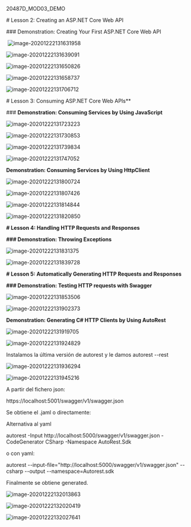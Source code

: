  

 

 

20487D_MOD03_DEMO

 

\# Lesson 2: Creating an ASP.NET Core Web API

 

\### Demonstration: Creating Your First ASP.NET Core Web API

 

​                               ![image-20201222131631958](C:\Users\josev\AppData\Roaming\Typora\typora-user-images\image-20201222131631958.png)

 

 ![image-20201222131639091](C:\Users\josev\AppData\Roaming\Typora\typora-user-images\image-20201222131639091.png)

 

![image-20201222131650826](C:\Users\josev\AppData\Roaming\Typora\typora-user-images\image-20201222131650826.png)

![image-20201222131658737](C:\Users\josev\AppData\Roaming\Typora\typora-user-images\image-20201222131658737.png)

![image-20201222131706712](C:\Users\josev\AppData\Roaming\Typora\typora-user-images\image-20201222131706712.png)

 

\# Lesson 3: Consuming ASP.NET Core Web APIs** 

 

\### **Demonstration: Consuming Services by Using JavaScript**



![image-20201222131723223](C:\Users\josev\AppData\Roaming\Typora\typora-user-images\image-20201222131723223.png)

![image-20201222131730853](C:\Users\josev\AppData\Roaming\Typora\typora-user-images\image-20201222131730853.png)

![image-20201222131739834](C:\Users\josev\AppData\Roaming\Typora\typora-user-images\image-20201222131739834.png)



![image-20201222131747052](C:\Users\josev\AppData\Roaming\Typora\typora-user-images\image-20201222131747052.png)

**Demonstration: Consuming Services by Using HttpClient**



![image-20201222131800724](C:\Users\josev\AppData\Roaming\Typora\typora-user-images\image-20201222131800724.png)

![image-20201222131807426](C:\Users\josev\AppData\Roaming\Typora\typora-user-images\image-20201222131807426.png)

![image-20201222131814844](C:\Users\josev\AppData\Roaming\Typora\typora-user-images\image-20201222131814844.png)

![image-20201222131820850](C:\Users\josev\AppData\Roaming\Typora\typora-user-images\image-20201222131820850.png)

**# Lesson 4: Handling HTTP Requests and Responses**

**### Demonstration: Throwing Exceptions**

![image-20201222131831375](C:\Users\josev\AppData\Roaming\Typora\typora-user-images\image-20201222131831375.png)

![image-20201222131839728](C:\Users\josev\AppData\Roaming\Typora\typora-user-images\image-20201222131839728.png)

**# Lesson 5: Automatically Generating HTTP Requests and Responses**

 

**### Demonstration: Testing HTTP requests with Swagger**



![image-20201222131853506](C:\Users\josev\AppData\Roaming\Typora\typora-user-images\image-20201222131853506.png)



![image-20201222131902373](C:\Users\josev\AppData\Roaming\Typora\typora-user-images\image-20201222131902373.png)



**Demonstration: Generating C# HTTP Clients by Using AutoRest**



![image-20201222131919705](C:\Users\josev\AppData\Roaming\Typora\typora-user-images\image-20201222131919705.png)

![image-20201222131924829](C:\Users\josev\AppData\Roaming\Typora\typora-user-images\image-20201222131924829.png)

Instalamos la última versión de autorest y le damos autorest --rest

![image-20201222131936294](C:\Users\josev\AppData\Roaming\Typora\typora-user-images\image-20201222131936294.png)

![image-20201222131945216](C:\Users\josev\AppData\Roaming\Typora\typora-user-images\image-20201222131945216.png)

A partir del fichero json:

https://localhost:5001/swagger/v1/swagger.json

Se obtiene el .jaml o directamente:

 

Alternativa al yaml

autorest -Input http://localhost:5000/swagger/v1/swagger.json -CodeGenerator CSharp -Namespace AutoRest.Sdk

o con yaml:

 autorest --input-file="http://localhost:5000/swagger/v1/swagger.json" --csharp --output --namespace=Autorest.sdk

 

Finalmente se obtiene generated.

![image-20201222132013863](C:\Users\josev\AppData\Roaming\Typora\typora-user-images\image-20201222132013863.png)

![image-20201222132020419](C:\Users\josev\AppData\Roaming\Typora\typora-user-images\image-20201222132020419.png)

![image-20201222132027641](C:\Users\josev\AppData\Roaming\Typora\typora-user-images\image-20201222132027641.png)